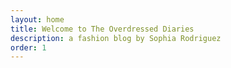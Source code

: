 ```yaml
---
layout: home
title: Welcome to The Overdressed Diaries
description: a fashion blog by Sophia Rodriguez 
order: 1 
--- 
```




